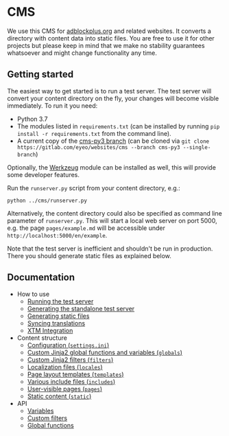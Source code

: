 # CMS #

We use this CMS for [adblockplus.org](https://github.com/adblockplus/web.adblockplus.org/)
and related websites. It converts a directory with content data into static
files. You are free to use it for other projects but please keep in mind that we
make no stability guarantees whatsoever and might change functionality any time.

## Getting started ##

The easiest way to get started is to run a test server. The test server will 
convert your content directory on the fly, your changes will become visible 
immediately. To run it you need:

* Python 3.7
* The modules listed in `requirements.txt` (can be installed by running 
`pip install -r requirements.txt` from the command line).
* A current copy of the
  [cms-py3 branch](https://gitlab.com/eyeo/websites/cms/-/tree/cms-py3) (can be
  cloned via `git clone https://gitlab.com/eyeo/websites/cms --branch cms-py3 --single-branch`)

Optionally, the [Werkzeug](http://werkzeug.pocoo.org/) module can be installed
as well, this will provide some developer features.

Run the `runserver.py` script from your content directory, e.g.:

    python ../cms/runserver.py

Alternatively, the content directory could also be specified as command line
parameter of `runserver.py`. This will start a local web server on port 5000,
e.g. the page `pages/example.md` will be accessible under
`http://localhost:5000/en/example`.

Note that the test server is inefficient and shouldn't be run in production.
There you should generate static files as explained below.

## Documentation ##

- How to use
    - [Running the test server](docs/usage/test-server.md)
    - [Generating the standalone test server](docs/usage/standalone-test-server.md)
    - [Generating static files](docs/usage/generate-static-files.md)
    - [Syncing translations](docs/usage/syncing-translations.md)
    - [XTM Integration](docs/usage/xml-sync.md)
- Content structure
    - [Configuration (`settings.ini`)](docs/content/settings.md)
    - [Custom Jinja2 global functions and variables (`globals`)](docs/content/globals.md)
    - [Custom Jinja2 filters (`filters`)](docs/content/filters.md)
    - [Localization files (`locales`)](docs/content/locales.md)
    - [Page layout templates (`templates`)](docs/content/templates.md)
    - [Various include files (`includes`)](docs/content/includes.md)
    - [User-visible pages (`pages`)](docs/content/pages.md)
    - [Static content (`static`)](docs/content/static.md)
- API
    - [Variables](docs/api/variables.md)
    - [Custom filters](docs/api/filters.md)
    - [Global functions](docs/api/functions.md)
